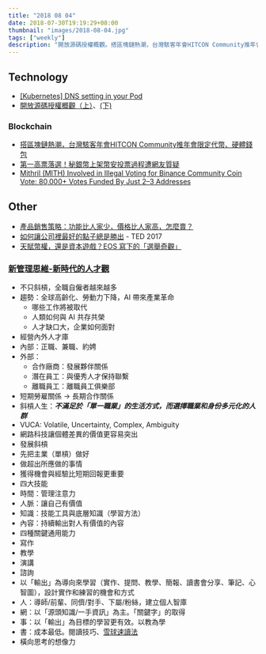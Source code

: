 ```yaml
---
title: "2018 08 04"
date: 2018-07-30T19:19:29+08:00
thumbnail: "images/2018-08-04.jpg"
tags: ["weekly"]
description: "開放源碼授權概觀。搭區塊鏈熱潮，台灣駭客年會HITCON Community推年會限定代幣、硬體錢包。新管理思維-新時代的人才觀。"
---
```


## Technology

* [[Kubernetes] DNS setting in your Pod](https://www.hwchiu.com/kubernetes-dns.html)
* [開放源碼授權概觀（上）](https://medium.com/getamis/45309a387c64)、[(下)](https://medium.com/getamis/eeda7ce13f1e)

### Blockchain
* [搭區塊鏈熱潮，台灣駭客年會HITCON Community推年會限定代幣、硬體錢包](https://www.bnext.com.tw/article/50035/hitcon-cmt-2018-blockchain)
* [第一高票落選！秘銀幣上架幣安投票過程遭網友質疑 ](https://www.inside.com.tw/2018/07/31/mithril-didnt-make-it-on-binance)
* [Mithril (MITH) Involved in Illegal Voting for Binance Community Coin Vote: 80,000+ Votes Funded By Just 2–3 Addresses](https://medium.com/@a.bogdanov001/mithril-mith-involved-in-illegal-voting-for-binance-community-vote-expose-the-cheaters-48d104414750)

## Other

* [產品銷售策略：功能比人家少，價格比人家高，怎麼賣？](https://medium.com/@evonneyifangtsai/3a4e29db5088)
* [如何讓公司裡最好的點子總是勝出](https://www.ted.com/talks/ray_dalio_how_to_build_a_company_where_the_best_ideas_win?language=zh-tw#t-11533) - TED 2017
* [天賦幣權，還是資本遊戲？EOS 寫下的「選舉奇觀」](https://www.inside.com.tw/2018/06/29/eos-vote)

### [新管理思維-新時代的人才觀](https://www.accupass.com/event/1807021006197396468440)
* 不只斜槓，全職自僱者越來越多
* 趨勢：全球高齡化、勞動力下降，AI 帶來產業革命
    * 哪些工作將被取代
    * 人類如何與 AI 共存共榮
    * 人才缺口大，企業如何面對
* 經營內外人才庫
 * 內部：正職、兼職、約娉
 * 外部：
     * 合作廠商：發展夥伴關係
     * 潛在員工：與優秀人才保持聯繫
     * 離職員工：離職員工俱樂部
* 短期勞雇關係 -> 長期合作關係
* 斜槓人生：***不滿足於「單一職業」的生活方式，而選擇職業和身份多元化的人群***
* VUCA: Volatile, Uncertainty, Complex, Ambiguity
* 網路科技讓個體差異的價值更容易突出
* 發展斜槓
 * 先把主業（單槓）做好
 * 做超出所應做的事情
 * 獲得機會與經驗比短期回報更重要
* 四大技能
 * 時間：管理注意力
 * 人脈：讓自己有價值
 * 知識：技能工具與底層知識（學習方法）
 * 內容：持續輸出對人有價值的內容
* 四種關鍵通用能力
 * 寫作
 * 教學
 * 演講
 * 諮詢
* 以「輸出」為導向來學習（實作、提問、教學、簡報、讀書會分享、筆記、心智圖），設計實作和練習的機會和方式
* 人：導師/前輩、同儕/對手、下屬/粉絲，建立個人智庫
* 網：以「源頭知識/一手資訊」為主。「關鍵字」的取得
* 事：以「輸出」為目標的學習更有效。以教為學
* 書：成本最低。閱讀技巧、[雪球速讀法](https://www.taaze.tw/sing.html?pid=11100735106)
* 橫向思考的想像力
